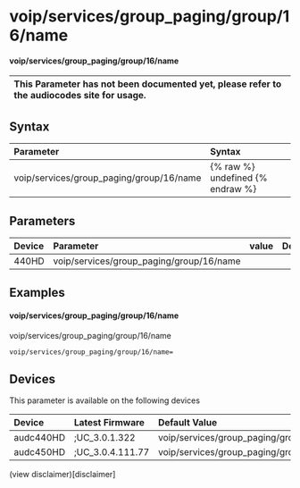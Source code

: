 ﻿---
description: voip/services/group_paging/group/16/name
search: false
---

# voip/services/group_paging/group/16/name

#### voip/services/group_paging/group/16/name


| This Parameter has not been documented yet, please refer to the audiocodes site for usage.  |
| :--- |

## Syntax
| Parameter | Syntax |
| :--- | :--- |
|voip/services/group_paging/group/16/name | {% raw %} undefined {% endraw %} |

## Parameters
|Device|Parameter|value|Description|
|:---|:---|:---|:---|
| 440HD | voip/services/group_paging/group/16/name |  |  |

## Examples
#### voip/services/group_paging/group/16/name

voip/services/group_paging/group/16/name

```
voip/services/group_paging/group/16/name=
```

## Devices
This parameter is available on the following devices

| Device | Latest Firmware | Default Value |
|:---|:---|:---|
| audc440HD | ;UC_3.0.1.322 | voip/services/group_paging/group/16/name= 
| audc450HD | ;UC_3.0.4.111.77 | voip/services/group_paging/group/16/name= 

(view disclaimer)[disclaimer]
